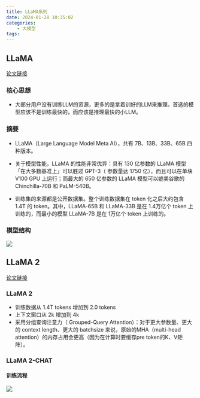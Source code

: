 ```yaml
---
title: LLaMA系列
date: 2024-01-28 10:35:02
categories:
    - 大模型
tags:
---
```


## LLaMA

[论文链接](https://arxiv.org/pdf/2302.13971v1.pdf)

### 核心思想
- 大部分用户没有训练LLM的资源，更多的是拿着训好的LLM来推理。首选的模型应该不是训练最快的，而应该是推理最快的小LLM。

### 摘要
- LLaMA（Large Language Model Meta AI），共有 7B、13B、33B、65B 四种版本。

- 关于模型性能，LLaMA 的性能非常优异：具有 130 亿参数的 LLaMA 模型「在大多数基准上」可以胜过 GPT-3（ 参数量达 1750 亿），而且可以在单块 V100 GPU 上运行；而最大的 650 亿参数的 LLaMA 模型可以媲美谷歌的 Chinchilla-70B 和 PaLM-540B。

- 训练集的来源都是公开数据集。整个训练数据集在 token 化之后大约包含 1.4T 的 token。其中，LLaMA-65B 和 LLaMA-33B 是在 1.4万亿个 token 上训练的，而最小的模型 LLaMA-7B 是在 1万亿个 token 上训练的。

### 模型结构
![](/img/note/202401281517.png)


## LLaMA 2

[论文链接](https://arxiv.org/pdf/2307.09288.pdf)

### LLaMA 2

- 训练数据从 1.4T tokens 增加到 2.0 tokens
- 上下文窗口从 2k 增加到 4k
- 采用分组查询注意力（ Grouped-Query Attention）：对于更大参数量、更大的 context length、更大的 batchsize 来说，原始的MHA（multi-head attention）的内存占用会更高（因为在计算时要缓存pre token的K、V矩阵）。

### LLaMA 2-CHAT

#### 训练流程
![](/img/note/202401281548.png)





